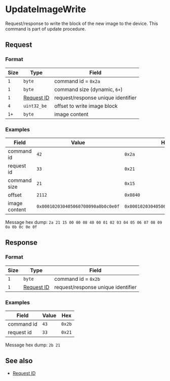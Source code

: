 # UpdateImageWrite

Request/response to write the block of the new image to the device.
This command is part of update procedure.


## Request

### Format

| Size | Type                                 | Field                               |
| ---- | ------------------------------------ | ----------------------------------- |
| `1`  | `byte`                               | command id = `0x2a`                 |
| `1`  | `byte`                               | command size (dynamic, `6+`)        |
| `1`  | [Request ID](../types.md#request-id) | request/response unique  identifier |
| `4`  | `uint32_be`                          | offset to write image block         |
| `1+` | `byte`                               | image content                       |

### Examples

| Field         | Value                              | Hex                                |
| ------------- | ---------------------------------- | ---------------------------------- |
| command id    | `42`                               | `0x2a`                             |
| request id    | `33`                               | `0x21`                             |
| command size  | `21`                               | `0x15`                             |
| offset        | `2112`                             | `0x0840`                           |
| image content | `0x000102030405060708090a0b0c0e0f` | `0x000102030405060708090a0b0c0e0f` |

Message hex dump: `2a 21 15 00 00 08 40 00 01 02 03 04 05 06 07 08 09 0a 0b 0c 0e 0f`


## Response

### Format

| Size | Type                                 | Field                              |
| ---- | ------------------------------------ | ---------------------------------- |
| `1`  | `byte`                               | command id = `0x2b`                |
| `1`  | [Request ID](../types.md#request-id) | request/response unique identifier |

### Examples

| Field      | Value | Hex    |
| ---------- | ----- | ------ |
| command id | `43`  | `0x2b` |
| request id | `33`  | `0x21` |

Message hex dump: `2b 21`


## See also

* [Request ID](../types.md#request-id)
